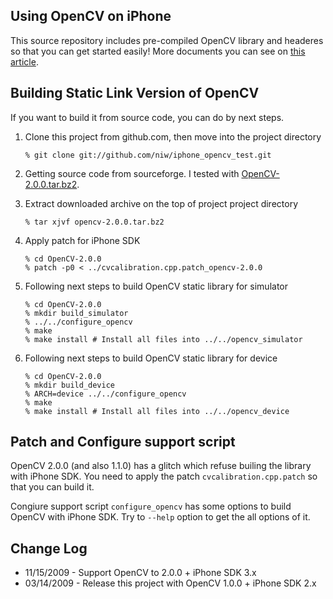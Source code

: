Using OpenCV on iPhone
----------------------
This source repository includes pre-compiled OpenCV library and headeres so that you can get started easily!
More documents you can see on [this article](http://niw.at/articles/2009/03/14/using-opencv-on-iphone/).

Building Static Link Version of OpenCV
--------------------------------------
If you want to build it from source code, you can do by next steps.

1.  Clone this project from github.com, then move into the project directory

        % git clone git://github.com/niw/iphone_opencv_test.git

2.  Getting source code from sourceforge. I tested with [OpenCV-2.0.0.tar.bz2](http://sourceforge.net/projects/opencvlibrary/files/opencv-unix/2.0/OpenCV-2.0.0.tar.bz2/download).

3.  Extract downloaded archive on the top of project project directory

        % tar xjvf opencv-2.0.0.tar.bz2

4.  Apply patch for iPhone SDK

        % cd OpenCV-2.0.0
		% patch -p0 < ../cvcalibration.cpp.patch_opencv-2.0.0

5.  Following next steps to build OpenCV static library for simulator

        % cd OpenCV-2.0.0
		% mkdir build_simulator
		% ../../configure_opencv
		% make
		% make install # Install all files into ../../opencv_simulator

6.  Following next steps to build OpenCV static library for device

        % cd OpenCV-2.0.0
		% mkdir build_device
		% ARCH=device ../../configure_opencv
		% make
		% make install # Install all files into ../../opencv_device

Patch and Configure support script
----------------------------------

OpenCV 2.0.0 (and also 1.1.0) has a glitch which refuse builing the library with iPhone SDK.
You need to apply the patch ``cvcalibration.cpp.patch`` so that you can build it.

Congiure support script ``configure_opencv`` has some options to build OpenCV with iPhone SDK.
Try to ``--help`` option to get the all options of it.

Change Log
----------
 *  11/15/2009 - Support OpenCV to 2.0.0 + iPhone SDK 3.x
 *  03/14/2009 - Release this project with OpenCV 1.0.0 + iPhone SDK 2.x
